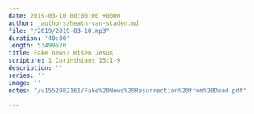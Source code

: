 ```yaml
---
date: 2019-03-10 00:00:00 +0000
author: _authors/heath-van-staden.md
file: "/2019/2019-03-10.mp3"
duration: '40:00'
length: 53499520
title: Fake news? Risen Jesus
scripture: 1 Corinthians 15:1-9
description: ''
series: ''
image: ''
notes: "/v1552982161/Fake%20News%20Resurrection%20from%20Dead.pdf"

---
```

